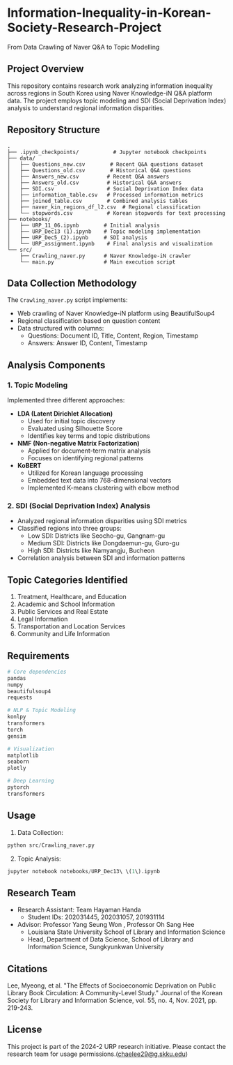 # Information-Inequality-in-Korean-Society-Research-Project
From Data Crawling of Naver Q&amp;A to Topic Modelling

## Project Overview 
This repository contains research work analyzing information inequality across regions in South Korea using Naver Knowledge-iN Q&A platform data. The project employs topic modeling and SDI (Social Deprivation Index) analysis to understand regional information disparities.

## Repository Structure
```
.
├── .ipynb_checkpoints/           # Jupyter notebook checkpoints
├── data/
│   ├── Questions_new.csv        # Recent Q&A questions dataset
│   ├── Questions_old.csv        # Historical Q&A questions
│   ├── Answers_new.csv         # Recent Q&A answers
│   ├── Answers_old.csv         # Historical Q&A answers 
│   ├── SDI.csv                 # Social Deprivation Index data
│   ├── information_table.csv   # Processed information metrics
│   ├── joined_table.csv        # Combined analysis tables
│   ├── naver_kin_regions_df_l2.csv  # Regional classification
│   └── stopwords.csv           # Korean stopwords for text processing
├── notebooks/
│   ├── URP_11_06.ipynb        # Initial analysis
│   ├── URP_Dec13 (1).ipynb    # Topic modeling implementation
│   ├── URP_Dec5_(2).ipynb     # SDI analysis
│   └── URP_assignment.ipynb    # Final analysis and visualization
└── src/
    ├── Crawling_naver.py      # Naver Knowledge-iN crawler
    └── main.py                # Main execution script
```

## Data Collection Methodology
The `Crawling_naver.py` script implements:
- Web crawling of Naver Knowledge-iN platform using BeautifulSoup4
- Regional classification based on question content
- Data structured with columns:
  - Questions: Document ID, Title, Content, Region, Timestamp
  - Answers: Answer ID, Content, Timestamp

## Analysis Components

### 1. Topic Modeling
Implemented three different approaches:
- **LDA (Latent Dirichlet Allocation)**
  - Used for initial topic discovery
  - Evaluated using Silhouette Score
  - Identifies key terms and topic distributions
- **NMF (Non-negative Matrix Factorization)**
  - Applied for document-term matrix analysis
  - Focuses on identifying regional patterns
- **KoBERT**
  - Utilized for Korean language processing
  - Embedded text data into 768-dimensional vectors
  - Implemented K-means clustering with elbow method

### 2. SDI (Social Deprivation Index) Analysis
- Analyzed regional information disparities using SDI metrics
- Classified regions into three groups:
  - Low SDI: Districts like Seocho-gu, Gangnam-gu
  - Medium SDI: Districts like Dongdaemun-gu, Guro-gu
  - High SDI: Districts like Namyangju, Bucheon
- Correlation analysis between SDI and information patterns

## Topic Categories Identified
1. Treatment, Healthcare, and Education
2. Academic and School Information
3. Public Services and Real Estate
4. Legal Information
5. Transportation and Location Services
6. Community and Life Information

## Requirements
```python
# Core dependencies
pandas
numpy
beautifulsoup4
requests

# NLP & Topic Modeling
konlpy
transformers
torch
gensim

# Visualization
matplotlib
seaborn
plotly

# Deep Learning
pytorch
transformers
```

## Usage
1. Data Collection:
```python
python src/Crawling_naver.py
```

2. Topic Analysis:
```python
jupyter notebook notebooks/URP_Dec13\ \(1\).ipynb
```

## Research Team
- Research Assistant: Team Hayaman Handa
  - Student IDs: 202031445, 202031057, 201931114
- Advisor: Professor Yang Seung Won , Professor Oh Sang Hee
  - Louisiana State University School of Library and Information Science
  - Head, Department of Data Science, School of Library and Information Science, Sungkyunkwan University

## Citations
Lee, Myeong, et al. "The Effects of Socioeconomic Deprivation on Public Library Book Circulation: A Community-Level Study." Journal of the Korean Society for Library and Information Science, vol. 55, no. 4, Nov. 2021, pp. 219-243.

## License
This project is part of the 2024-2 URP research initiative. Please contact the research team for usage permissions.(chaelee29@g.skku.edu)
